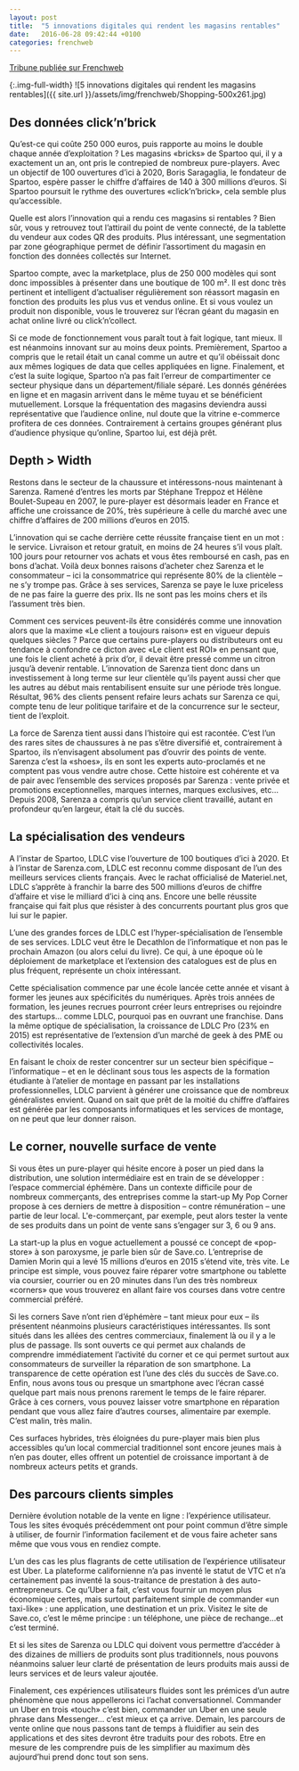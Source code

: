 ```yaml
---
layout: post
title:  "5 innovations digitales qui rendent les magasins rentables"
date:   2016-06-28 09:42:44 +0100
categories: frenchweb
---
```



[Tribune publiée sur Frenchweb](http://www.frenchweb.fr/5-innovations-digitales-qui-rendent-les-magasins-rentables/249137)  

{:.img-full-width}
![5 innovations digitales qui rendent les magasins rentables]({{ site.url }}/assets/img/frenchweb/Shopping-500x261.jpg)

## Des données click’n’brick
Qu’est-ce qui coûte 250 000 euros, puis rapporte au moins le double chaque année d’exploitation ? Les magasins «bricks» de Spartoo qui, il y a exactement un an, ont pris le contrepied de nombreux pure-players. Avec un objectif de 100 ouvertures d’ici à 2020, Boris Saragaglia, le fondateur de Spartoo, espère passer le chiffre d’affaires de 140 à 300 millions d’euros. Si Spartoo poursuit le rythme des ouvertures «click’n’brick», cela semble plus qu’accessible.

Quelle est alors l’innovation qui a rendu ces magasins si rentables ? Bien sûr, vous y retrouvez tout l’attirail du point de vente connecté, de la tablette du vendeur aux codes QR des produits. Plus intéressant, une segmentation par zone géographique permet de définir l’assortiment du magasin en fonction des données collectés sur Internet. 

Spartoo compte, avec la marketplace, plus de 250 000 modèles qui sont donc impossibles à présenter dans une boutique de 100 m². Il est donc très pertinent et intelligent d’actualiser régulièrement son réassort magasin en fonction des produits les plus vus et vendus online. Et si vous voulez un produit non disponible, vous le trouverez sur l’écran géant du magasin en achat online livré ou click’n’collect.

Si ce mode de fonctionnement vous paraît tout à fait logique, tant mieux. Il est néanmoins innovant sur au moins deux points. Premièrement, Spartoo a compris que le retail était un canal comme un autre et qu’il obéissait donc aux mêmes logiques de data que celles appliquées en ligne. Finalement, et c’est la suite logique, Spartoo n’a pas fait l’erreur de compartimenter ce secteur physique dans un département/filiale séparé. Les donnés générées en ligne et en magasin arrivent dans le même tuyau et se bénéficient mutuellement. Lorsque la fréquentation des magasins deviendra aussi représentative que l’audience online, nul doute que la vitrine e-commerce profitera de ces données. Contrairement à certains groupes générant plus d’audience physique qu’online, Spartoo lui, est déjà prêt.

## Depth > Width
Restons dans le secteur de la chaussure et intéressons-nous maintenant à Sarenza. Ramené d’entres les morts par Stéphane Treppoz et Hélène Boulet-Supeau en 2007, le pure-player est désormais leader en France et affiche une croissance de 20%, très supérieure à celle du marché avec une chiffre d’affaires de 200 millions d’euros en 2015.

L’innovation qui se cache derrière cette réussite française tient en un mot : le service. Livraison et retour gratuit, en moins de 24 heures s’il vous plaît. 100 jours pour retourner vos achats et vous êtes remboursé en cash, pas en bons d’achat. Voilà deux bonnes raisons d’acheter chez Sarenza et le consommateur – ici la consommatrice qui représente 80% de la clientèle – ne s’y trompe pas. Grâce à ses services, Sarenza se paye le luxe priceless de ne pas faire la guerre des prix. Ils ne sont pas les moins chers et ils l’assument très bien.

Comment ces services peuvent-ils être considérés comme une innovation alors que la maxime «Le client a toujours raison» est en vigueur depuis quelques siècles ? Parce que certains pure-players ou distributeurs ont eu tendance à confondre ce dicton avec «Le client est ROI» en pensant que, une fois le client acheté à prix d’or, il devait être pressé comme un citron jusqu’à devenir rentable. L’innovation de Sarenza tient donc dans un investissement à long terme sur leur clientèle qu’ils payent aussi cher que les autres au début mais rentabilisent ensuite sur une période très longue. Résultat, 96% des clients pensent refaire leurs achats sur Sarenza ce qui, compte tenu de leur politique tarifaire et de la concurrence sur le secteur, tient de l’exploit.

La force de Sarenza tient aussi dans l’histoire qui est racontée. C’est l’un des rares sites de chaussures à ne pas s’être diversifié et, contrairement à Spartoo, ils n’envisagent absolument pas d’ouvrir des points de vente. Sarenza c’est la «shoes», ils en sont les experts auto-proclamés et ne comptent pas vous vendre autre chose. Cette histoire est cohérente et va de pair avec l’ensemble des services proposés par Sarenza : vente privée et promotions exceptionnelles, marques internes, marques exclusives, etc… Depuis 2008, Sarenza a compris qu’un service client travaillé, autant en profondeur qu’en largeur, était la clé du succès. 

## La spécialisation des vendeurs
A l’instar de Spartoo, LDLC vise l’ouverture de 100 boutiques d’ici à 2020. Et à l’instar de Sarenza.com, LDLC est reconnu comme disposant de l’un des meilleurs services clients français. Avec le rachat officialisé de Materiel.net, LDLC s’apprête à franchir la barre des 500 millions d’euros de chiffre d’affaire et vise le milliard d’ici à cinq ans. Encore une belle réussite française qui fait plus que résister à des concurrents pourtant plus gros que lui sur le papier.

L’une des grandes forces de LDLC est l’hyper-spécialisation de l’ensemble de ses services. LDLC veut être le Decathlon de l’informatique et non pas le prochain Amazon (ou alors celui du livre). Ce qui, à une époque où le déploiement de marketplace et l’extension des catalogues est de plus en plus fréquent, représente un choix intéressant.

Cette spécialisation commence par une école lancée cette année et visant à former les jeunes aux spécificités du numériques. Après trois années de formation, les jeunes recrues pourront créer leurs entreprises ou rejoindre des startups… comme LDLC, pourquoi pas en ouvrant une franchise. Dans la même optique de spécialisation, la croissance de LDLC Pro (23% en 2015) est représentative de l’extension d’un marché de geek à des PME ou collectivités locales.

En faisant le choix de rester concentrer sur un secteur bien spécifique – l’informatique – et en le déclinant sous tous les aspects de la formation étudiante à l’atelier de montage en passant par les installations professionnelles, LDLC parvient à générer une croissance que de nombreux généralistes envient. Quand on sait que prêt de la moitié du chiffre d’affaires est générée par les composants informatiques et les services de montage, on ne peut que leur donner raison.

## Le corner, nouvelle surface de vente
Si vous êtes un pure-player qui hésite encore à poser un pied dans la distribution, une solution intermédiaire est en train de se développer : l’espace commercial éphémère. Dans un contexte difficile pour de nombreux commerçants, des entreprises comme la start-up My Pop Corner propose à ces derniers de mettre à disposition – contre rémunération – une partie de leur local. L'e-commerçant, par exemple, peut alors tester la vente de ses produits dans un point de vente sans s’engager sur 3, 6 ou 9 ans.

La start-up la plus en vogue actuellement a poussé ce concept de «pop-store» à son paroxysme, je parle bien sûr de Save.co. L’entreprise de Damien Morin qui a levé 15 millions d’euros en 2015 s’étend vite, très vite. Le principe est simple, vous pouvez faire réparer votre smartphone ou tablette via coursier, courrier ou en 20 minutes dans l’un des très nombreux «corners» que vous trouverez en allant faire vos courses dans votre centre commercial préféré.

Si les corners Save n’ont rien d’éphémère – tant mieux pour eux – ils présentent néanmoins plusieurs caractéristiques intéressantes. Ils sont situés dans les allées des centres commerciaux, finalement là ou il y a le plus de passage. Ils sont ouverts ce qui permet aux chalands de comprendre immédiatement l’activité du corner et ce qui permet surtout aux consommateurs de surveiller la réparation de son smartphone. La transparence de cette opération est l’une des clés du succès de Save.co. Enfin, nous avons tous ou presque un smartphone avec l’écran cassé quelque part mais nous prenons rarement le temps de le faire réparer. Grâce à ces corners, vous pouvez laisser votre smartphone en réparation pendant que vous allez faire d’autres courses, alimentaire par exemple. C’est malin, très malin.

Ces surfaces hybrides, très éloignées du pure-player mais bien plus accessibles qu’un local commercial traditionnel sont encore jeunes mais à n’en pas douter, elles offrent un potentiel de croissance important à de nombreux acteurs petits et grands.

## Des parcours clients simples
Dernière évolution notable de la vente en ligne : l’expérience utilisateur. Tous les sites évoqués précédemment ont pour point commun d’être simple à utiliser, de fournir l’information facilement et de vous faire acheter sans même que vous vous en rendiez compte.

L’un des cas les plus flagrants de cette utilisation de l’expérience utilisateur est Uber. La plateforme californienne n’a pas inventé le statut de VTC et n’a certainement pas inventé la sous-traitance de prestation à des auto-entrepreneurs. Ce qu’Uber a fait, c’est vous fournir un moyen plus économique certes, mais surtout parfaitement simple de commander «un taxi-like» : une application, une destination et un prix. Visitez le site de Save.co, c’est le même principe : un téléphone, une pièce de rechange…et c’est terminé.

Et si les sites de Sarenza ou LDLC qui doivent vous permettre d’accéder à des dizaines de milliers de produits sont plus traditionnels, nous pouvons néanmoins saluer leur clarté de présentation de leurs produits mais aussi de leurs services et de leurs valeur ajoutée.

Finalement, ces expériences utilisateurs fluides sont les prémices d’un autre phénomène que nous appellerons ici l’achat conversationnel. Commander un Uber en trois «touch» c’est bien, commander un Uber en une seule phrase dans Messenger… c’est mieux et ça arrive. Demain, les parcours de vente online que nous passons tant de temps à fluidifier au sein des applications et des sites devront être traduits pour des robots. Etre en mesure de les comprendre puis de les simplifier au maximum dès aujourd’hui prend donc tout son sens.